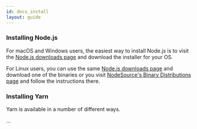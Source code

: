 ```yaml
---
id: docs_install
layout: guide
---
```


### Installing Node.js

For macOS and Windows users, the easiest way to install Node.js is to visit the
[Node.js downloads page](https://nodejs.org/en/download/) and download the
installer for your OS.

For Linux users, you can use the same
[Node.js downloads page](https://nodejs.org/en/download/) and download one of
the binaries or you visit
[NodeSource's Binary Distributions page](https://github.com/nodesource/distributions)
and follow the instructions there.

### Installing Yarn

Yarn is available in a number of different ways.

...
